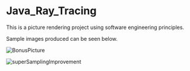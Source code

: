 # Java_Ray_Tracing

This is a picture rendering project using software engineering principles.

Sample images produced can be seen below.

![BonusPicture](https://user-images.githubusercontent.com/25807259/173411367-a72c56ac-91d2-4b13-bd45-c3cddd109ed1.png)


![superSamplingImprovement](https://user-images.githubusercontent.com/25807259/173411407-4be22250-b927-4d75-96aa-18c88f2c705f.png)
